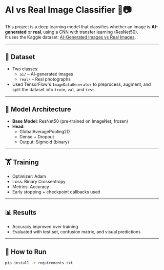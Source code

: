 # AI vs Real Image Classifier 🧠📷

This project is a deep learning model that classifies whether an image is **AI-generated** or **real**, using a CNN with transfer learning (ResNet50).  
It uses the Kaggle dataset: [AI-Generated Images vs Real Images](https://www.kaggle.com/datasets/cashbowman/ai-generated-images-vs-real-images).

---

## 📁 Dataset

- Two classes:
  - `ai/` – AI-generated images
  - `real/` – Real photographs
- Used TensorFlow's `ImageDataGenerator` to preprocess, augment, and split the dataset into `train`, `val`, and `test`.

---

## 🧠 Model Architecture

- **Base Model**: ResNet50 (pre-trained on ImageNet, frozen)
- **Head**:
  - GlobalAveragePooling2D
  - Dense + Dropout
  - Output: Sigmoid (binary)

---

## 🏋️ Training

- Optimizer: Adam
- Loss: Binary Crossentropy
- Metrics: Accuracy
- Early stopping + checkpoint callbacks used

---

## 📊 Results

- Accuracy improved over training
- Evaluated with test set, confusion matrix, and visual predictions

---

## 🧪 How to Run

```bash
pip install -r requirements.txt
